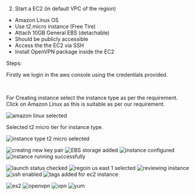 
2. Start a EC2 (in default VPC of the region)
- Amazon Linux OS
- Use t2.micro instance (Free Tire)
- Attach 10GB General EBS (detachable)
- Should be publicly accessible
- Access the the EC2 via SSH
- Install OpenVPN package inside the EC2

Steps:

Firstly we login in the aws console using the credentials provided.

<br/>

For Creating instance select the instance type as per the requirement. <br/>
    Click on Amazon Linux as this is suitable as per our requirement. <br/> 


![amazon linux selected](https://user-images.githubusercontent.com/53372486/144471492-f9873e96-ec26-4bf5-97a2-fe49deae0470.PNG)

Selected t2 micro tier for instance type.

![instance type t2 micro selected](https://user-images.githubusercontent.com/53372486/144471464-4f89d6aa-c9a2-4850-b418-3d262162ef20.PNG)




![creatng new key pair](https://user-images.githubusercontent.com/53372486/144471444-d5d46ce2-94e7-4e30-b161-303badfeb096.PNG)
![EBS storage added](https://user-images.githubusercontent.com/53372486/144471452-0acf5a35-b0e7-4f13-9ca1-5d75cf544135.PNG)
![instance configured](https://user-images.githubusercontent.com/53372486/144471458-bc085cf3-5998-4b77-ad4f-47d179a4daff.PNG)
![instance running successfully](https://user-images.githubusercontent.com/53372486/144471463-1cc49e53-c805-4f9e-8410-5e9f4f5a9f8a.PNG)

![launch status checked](https://user-images.githubusercontent.com/53372486/144471468-b8956f38-3edf-4bff-a73c-63638aaf3ad5.PNG)
![regoin us east 1 selected](https://user-images.githubusercontent.com/53372486/144471471-c2d7fbc0-0f43-4766-b147-4792863853a8.PNG)
![reviewing instance](https://user-images.githubusercontent.com/53372486/144471478-ea2984c8-7498-4847-8c60-46c63f373905.PNG)
![ssh enabled](https://user-images.githubusercontent.com/53372486/144471482-0febfd56-76da-4cae-9452-530942885353.PNG)
![tags added for ec2 instance](https://user-images.githubusercontent.com/53372486/144471484-755fde53-fcde-4848-b220-1011c9c0304f.PNG)

![es2](https://user-images.githubusercontent.com/53372486/144471735-112cef65-8737-466a-855a-702db529f861.png)
![openvpn](https://user-images.githubusercontent.com/53372486/144471748-36a2ec1a-08da-4a32-b5bf-1724093800bc.png)
![vpn](https://user-images.githubusercontent.com/53372486/144471769-4ac7c52f-6197-4942-992c-52f6c6c71106.png)
![yum](https://user-images.githubusercontent.com/53372486/144471786-9c20ab69-8d60-444a-88e5-f08154eff9c4.png)

